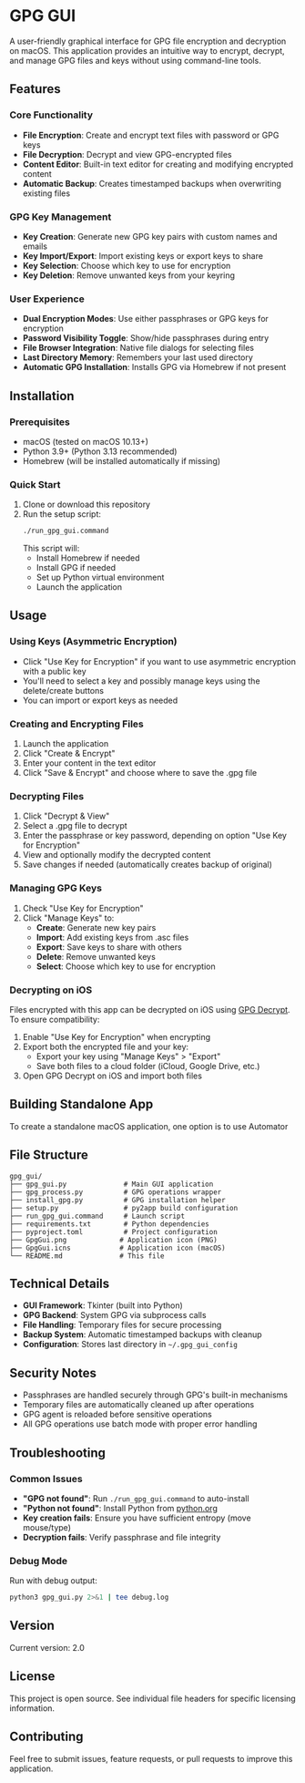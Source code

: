# GPG GUI

A user-friendly graphical interface for GPG file encryption and decryption on macOS. This application provides an intuitive way to encrypt, decrypt, and manage GPG files and keys without using command-line tools.

## Features

### Core Functionality
- **File Encryption**: Create and encrypt text files with password or GPG keys
- **File Decryption**: Decrypt and view GPG-encrypted files
- **Content Editor**: Built-in text editor for creating and modifying encrypted content
- **Automatic Backup**: Creates timestamped backups when overwriting existing files

### GPG Key Management
- **Key Creation**: Generate new GPG key pairs with custom names and emails
- **Key Import/Export**: Import existing keys or export keys to share
- **Key Selection**: Choose which key to use for encryption
- **Key Deletion**: Remove unwanted keys from your keyring

### User Experience
- **Dual Encryption Modes**: Use either passphrases or GPG keys for encryption
- **Password Visibility Toggle**: Show/hide passphrases during entry
- **File Browser Integration**: Native file dialogs for selecting files
- **Last Directory Memory**: Remembers your last used directory
- **Automatic GPG Installation**: Installs GPG via Homebrew if not present

## Installation

### Prerequisites
- macOS (tested on macOS 10.13+)
- Python 3.9+ (Python 3.13 recommended)
- Homebrew (will be installed automatically if missing)

### Quick Start
1. Clone or download this repository
2. Run the setup script:
   ```bash
   ./run_gpg_gui.command
   ```
   This script will:
   - Install Homebrew if needed
   - Install GPG if needed
   - Set up Python virtual environment
   - Launch the application

## Usage

### Using Keys (Asymmetric Encryption)
- Click "Use Key for Encryption" if you want to use asymmetric encryption with a public key
- You'll need to select a key and possibly manage keys using the delete/create buttons
- You can import or export keys as needed

### Creating and Encrypting Files
1. Launch the application
2. Click "Create & Encrypt"
3. Enter your content in the text editor
4. Click "Save & Encrypt" and choose where to save the .gpg file

### Decrypting Files
1. Click "Decrypt & View"
2. Select a .gpg file to decrypt
3. Enter the passphrase or key password, depending on option "Use Key for Encryption"
4. View and optionally modify the decrypted content
5. Save changes if needed (automatically creates backup of original)

### Managing GPG Keys
1. Check "Use Key for Encryption"
2. Click "Manage Keys" to:
   - **Create**: Generate new key pairs
   - **Import**: Add existing keys from .asc files
   - **Export**: Save keys to share with others
   - **Delete**: Remove unwanted keys
   - **Select**: Choose which key to use for encryption

### Decrypting on iOS
Files encrypted with this app can be decrypted on iOS using [GPG Decrypt](https://apps.apple.com/us/app/gpg-decrypt/id6744686392). To ensure compatibility:

1. Enable "Use Key for Encryption" when encrypting
2. Export both the encrypted file and your key:
   - Export your key using "Manage Keys" > "Export"
   - Save both files to a cloud folder (iCloud, Google Drive, etc.)
3. Open GPG Decrypt on iOS and import both files


## Building Standalone App

To create a standalone macOS application, one option is to use Automator

## File Structure

```
gpg_gui/
├── gpg_gui.py              # Main GUI application
├── gpg_process.py          # GPG operations wrapper
├── install_gpg.py          # GPG installation helper
├── setup.py                # py2app build configuration
├── run_gpg_gui.command     # Launch script
├── requirements.txt        # Python dependencies
├── pyproject.toml          # Project configuration
├── GpgGui.png             # Application icon (PNG)
├── GpgGui.icns            # Application icon (macOS)
└── README.md              # This file
```

## Technical Details

- **GUI Framework**: Tkinter (built into Python)
- **GPG Backend**: System GPG via subprocess calls
- **File Handling**: Temporary files for secure processing
- **Backup System**: Automatic timestamped backups with cleanup
- **Configuration**: Stores last directory in `~/.gpg_gui_config`

## Security Notes

- Passphrases are handled securely through GPG's built-in mechanisms
- Temporary files are automatically cleaned up after operations
- GPG agent is reloaded before sensitive operations
- All GPG operations use batch mode with proper error handling

## Troubleshooting

### Common Issues
- **"GPG not found"**: Run `./run_gpg_gui.command` to auto-install
- **"Python not found"**: Install Python from [python.org](https://python.org)
- **Key creation fails**: Ensure you have sufficient entropy (move mouse/type)
- **Decryption fails**: Verify passphrase and file integrity

### Debug Mode
Run with debug output:
```bash
python3 gpg_gui.py 2>&1 | tee debug.log
```

## Version

Current version: 2.0

## License

This project is open source. See individual file headers for specific licensing information.

## Contributing

Feel free to submit issues, feature requests, or pull requests to improve this application.
